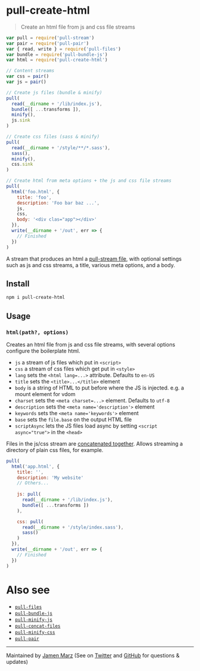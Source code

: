 
# pull-create-html

> Create an html file from js and css file streams

```js
var pull = require('pull-stream')
var pair = require('pull-pair')
var { read, write } = require('pull-files')
var bundle = require('pull-bundle-js')
var html = require('pull-create-html')

// Content streams
var css = pair()
var js = pair()

// Create js files (bundle & minify)
pull(
  read(__dirname + '/lib/index.js'),
  bundle([ ...transforms ]),
  minify(),
  js.sink
)

// Create css files (sass & minify)
pull(
  read(__dirname + '/style/**/*.sass'),
  sass(),
  minify(),
  css.sink
)

// Create html from meta options + the js and css file streams
pull(
  html('foo.html', {
    title: 'foo',
    description: 'Foo bar baz ...',
    js,
    css, 
    body: '<div clas="app"></div>'
  }),
  write(__dirname + '/out', err => {
    // Finished
  })
)
```

A stream that produces an html a [pull-stream file](https://github.com/jamen/pull-files), with optional settings such as js and css streams, a title, various meta options, and a body.

## Install

```sh
npm i pull-create-html
```

## Usage

### `html(path?, options)`

Creates an html file from js and css file streams, with several options configure the boilerplate html.

 - `js` a stream of js files which put in `<script>`
 - `css` a stream of css files which get put in `<style>`
 - `lang` sets the `<html lang=...>` attribute.  Defaults to `en-US`
 - `title` sets the `<title>...</title>` element
 - `body` is a string of HTML to put before where the JS is injected.  e.g. a mount element for vdom
 - `charset` sets the `<meta charset=...>` element.  Defaults to `utf-8`
 - `description` sets the `<meta name='description'>` element
 - `keywords` sets the `<meta name='keywords'>` element
 - `base` sets the `file.base` on the output HTML file
 - `scriptAsync` lets the JS files load async by setting `<script async="true">` in the `<head>`

Files in the js/css stream are [concatenated together](https://github.com/jamen/pull-concat-files).  Allows streaming a directory of plain css files, for example.

```js
pull(
  html('app.html', {
    title: '',
    description: 'My website'
    // Others...
  
    js: pull(
      read(__dirname + '/lib/index.js'),
      bundle([ ...transforms ])
    ),

    css: pull(
      read(__dirname + '/style/index.sass'),
      sass()
    )
  }),
  write(__dirname + '/out', err => {
    // Finished
  })
)
```

# Also see

 - [`pull-files`](https://github.com/jamen/pull-files)
 - [`pull-bundle-js`](https://github.com/jamen/pull-bundle-js)
 - [`pull-minify-js`](https://github.com/jamen/pull-minify-js)
 - [`pull-concat-files`](https://github.com/jamen/pull-concat-files)
 - [`pull-minify-css`](https://github.com/jamen/pull-minify-css)
 - [`pull-pair`](https://github.com/pull-stream/pull-pair)

---

Maintained by [Jamen Marz](https://git.io/jamen) (See on [Twitter](https://twitter.com/jamenmarz) and [GitHub](https://github.com/jamen) for questions & updates)

